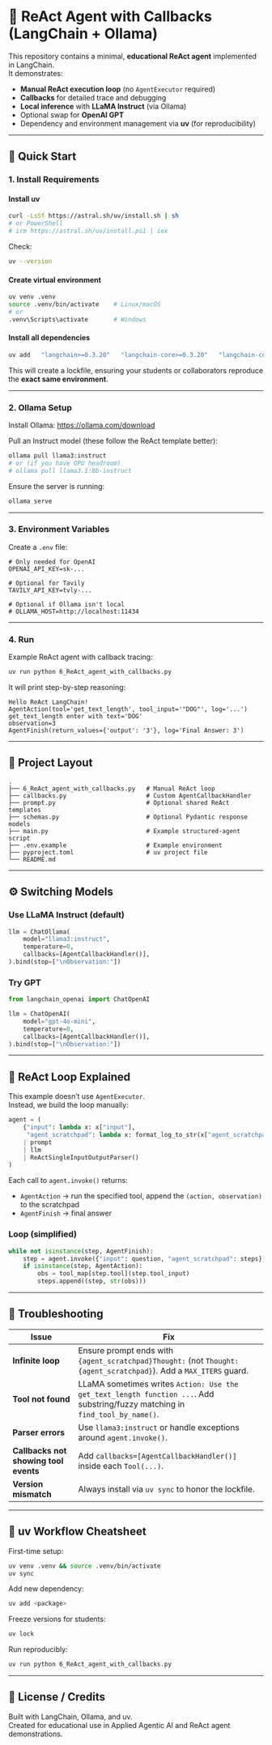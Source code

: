 # 🧠 ReAct Agent with Callbacks (LangChain + Ollama)

This repository contains a minimal, **educational ReAct agent** implemented in LangChain.  
It demonstrates:
- **Manual ReAct execution loop** (no `AgentExecutor` required)
- **Callbacks** for detailed trace and debugging
- **Local inference** with **LLaMA Instruct** (via Ollama)
- Optional swap for **OpenAI GPT**
- Dependency and environment management via **uv** (for reproducibility)

---

## 🚀 Quick Start

### 1. Install Requirements

#### Install uv
```bash
curl -LsSf https://astral.sh/uv/install.sh | sh
# or PowerShell
# irm https://astral.sh/uv/install.ps1 | iex
```

Check:
```bash
uv --version
```

#### Create virtual environment
```bash
uv venv .venv
source .venv/bin/activate    # Linux/macOS
# or
.venv\Scripts\activate       # Windows
```

#### Install all dependencies
```bash
uv add   "langchain>=0.3.20"   "langchain-core>=0.3.20"   "langchain-community>=0.3.20"   langchain-openai   langchain-ollama   langchain-tavily==0.2.12   tavily-python   python-dotenv   pydantic>=2
```

This will create a lockfile, ensuring your students or collaborators reproduce the **exact same environment**.

---

### 2. Ollama Setup

Install Ollama: <https://ollama.com/download>

Pull an Instruct model (these follow the ReAct template better):
```bash
ollama pull llama3:instruct
# or (if you have GPU headroom)
# ollama pull llama3.1:8b-instruct
```

Ensure the server is running:
```bash
ollama serve
```

---

### 3. Environment Variables

Create a `.env` file:
```dotenv
# Only needed for OpenAI
OPENAI_API_KEY=sk-...

# Optional for Tavily
TAVILY_API_KEY=tvly-...

# Optional if Ollama isn't local
# OLLAMA_HOST=http://localhost:11434
```

---

### 4. Run

Example ReAct agent with callback tracing:
```bash
uv run python 6_ReAct_agent_with_callbacks.py
```

It will print step-by-step reasoning:
```
Hello ReAct LangChain!
AgentAction(tool='get_text_length', tool_input='"DOG"', log='...')
get_text_length enter with text='DOG'
observation=3
AgentFinish(return_values={'output': '3'}, log='Final Answer: 3')
```

---

## 🧩 Project Layout

```
.
├── 6_ReAct_agent_with_callbacks.py   # Manual ReAct loop
├── callbacks.py                      # Custom AgentCallbackHandler
├── prompt.py                         # Optional shared ReAct templates
├── schemas.py                        # Optional Pydantic response models
├── main.py                           # Example structured-agent script
├── .env.example                      # Example environment
├── pyproject.toml                    # uv project file
└── README.md
```

---

## ⚙️ Switching Models

### Use LLaMA Instruct (default)
```python
llm = ChatOllama(
    model="llama3:instruct",
    temperature=0,
    callbacks=[AgentCallbackHandler()],
).bind(stop=["\nObservation:"])
```

### Try GPT
```python
from langchain_openai import ChatOpenAI

llm = ChatOpenAI(
    model="gpt-4o-mini",
    temperature=0,
    callbacks=[AgentCallbackHandler()],
).bind(stop=["\nObservation:"])
```

---

## 🧠 ReAct Loop Explained

This example doesn’t use `AgentExecutor`.  
Instead, we build the loop manually:

```python
agent = (
    {"input": lambda x: x["input"],
     "agent_scratchpad": lambda x: format_log_to_str(x["agent_scratchpad"])}
    | prompt
    | llm
    | ReActSingleInputOutputParser()
)
```

Each call to `agent.invoke()` returns:
- `AgentAction` → run the specified tool, append the `(action, observation)` to the scratchpad
- `AgentFinish` → final answer

### Loop (simplified)
```python
while not isinstance(step, AgentFinish):
    step = agent.invoke({"input": question, "agent_scratchpad": steps})
    if isinstance(step, AgentAction):
        obs = tool_map[step.tool](step.tool_input)
        steps.append((step, str(obs)))
```

---

## 🩵 Troubleshooting

| Issue | Fix |
|-------|-----|
| **Infinite loop** | Ensure prompt ends with `{agent_scratchpad}Thought:` (not `Thought: {agent_scratchpad}`). Add a `MAX_ITERS` guard. |
| **Tool not found** | LLaMA sometimes writes `Action: Use the get_text_length function ...`. Add substring/fuzzy matching in `find_tool_by_name()`. |
| **Parser errors** | Use `llama3:instruct` or handle exceptions around `agent.invoke()`. |
| **Callbacks not showing tool events** | Add `callbacks=[AgentCallbackHandler()]` inside each `Tool(...)`. |
| **Version mismatch** | Always install via `uv sync` to honor the lockfile. |

---

## 🧩 uv Workflow Cheatsheet

First-time setup:
```bash
uv venv .venv && source .venv/bin/activate
uv sync
```

Add new dependency:
```bash
uv add <package>
```

Freeze versions for students:
```bash
uv lock
```

Run reproducibly:
```bash
uv run python 6_ReAct_agent_with_callbacks.py
```

---

## 🪪 License / Credits

Built with LangChain, Ollama, and uv.  
Created for educational use in Applied Agentic AI and ReAct agent demonstrations.
